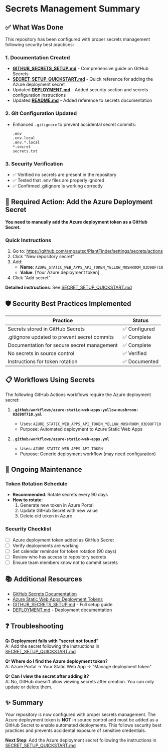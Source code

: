 # Secrets Management Summary

## ✅ What Was Done

This repository has been configured with proper secrets management following security best practices:

### 1. Documentation Created

- **[GITHUB_SECRETS_SETUP.md](GITHUB_SECRETS_SETUP.md)** - Comprehensive guide on GitHub Secrets
- **[SECRET_SETUP_QUICKSTART.md](SECRET_SETUP_QUICKSTART.md)** - Quick reference for adding the Azure deployment secret
- Updated **[DEPLOYMENT.md](DEPLOYMENT.md)** - Added security section and secrets configuration instructions
- Updated **[README.md](README.md)** - Added reference to secrets documentation

### 2. Git Configuration Updated

- Enhanced `.gitignore` to prevent accidental secret commits:
  ```
  .env
  .env.local
  .env.*.local
  *.secret
  secrets.txt
  ```

### 3. Security Verification

- ✅ Verified no secrets are present in the repository
- ✅ Tested that .env files are properly ignored
- ✅ Confirmed .gitignore is working correctly

## 🔑 Required Action: Add the Azure Deployment Secret

**You need to manually add the Azure deployment token as a GitHub Secret.**

### Quick Instructions

1. Go to: https://github.com/ampautsc/PlantFinder/settings/secrets/actions
2. Click "New repository secret"
3. Add:
   - **Name**: `AZURE_STATIC_WEB_APPS_API_TOKEN_YELLOW_MUSHROOM_03D98F710`
   - **Value**: [Your Azure deployment token]
4. Click "Add secret"

**Detailed instructions**: See [SECRET_SETUP_QUICKSTART.md](SECRET_SETUP_QUICKSTART.md)

## 🛡️ Security Best Practices Implemented

| Practice | Status |
|----------|--------|
| Secrets stored in GitHub Secrets | ✅ Configured |
| .gitignore updated to prevent secret commits | ✅ Complete |
| Documentation for secure secret management | ✅ Complete |
| No secrets in source control | ✅ Verified |
| Instructions for token rotation | ✅ Documented |

## 📋 Workflows Using Secrets

The following GitHub Actions workflows require the Azure deployment secret:

1. **`.github/workflows/azure-static-web-apps-yellow-mushroom-03d98f710.yml`**
   - Uses: `AZURE_STATIC_WEB_APPS_API_TOKEN_YELLOW_MUSHROOM_03D98F710`
   - Purpose: Automated deployment to Azure Static Web Apps

2. **`.github/workflows/azure-static-web-apps.yml`**
   - Uses: `AZURE_STATIC_WEB_APPS_API_TOKEN`
   - Purpose: Generic deployment workflow (may need configuration)

## 🔄 Ongoing Maintenance

### Token Rotation Schedule
- **Recommended**: Rotate secrets every 90 days
- **How to rotate**:
  1. Generate new token in Azure Portal
  2. Update GitHub Secret with new value
  3. Delete old token in Azure

### Security Checklist
- [ ] Azure deployment token added as GitHub Secret
- [ ] Verify deployments are working
- [ ] Set calendar reminder for token rotation (90 days)
- [ ] Review who has access to repository secrets
- [ ] Ensure team members know not to commit secrets

## 📚 Additional Resources

- [GitHub Secrets Documentation](https://docs.github.com/en/actions/security-guides/encrypted-secrets)
- [Azure Static Web Apps Deployment Tokens](https://learn.microsoft.com/en-us/azure/static-web-apps/deployment-token-management)
- [GITHUB_SECRETS_SETUP.md](GITHUB_SECRETS_SETUP.md) - Full setup guide
- [DEPLOYMENT.md](DEPLOYMENT.md) - Deployment documentation

## ❓ Troubleshooting

**Q: Deployment fails with "secret not found"**  
A: Add the secret following the instructions in [SECRET_SETUP_QUICKSTART.md](SECRET_SETUP_QUICKSTART.md)

**Q: Where do I find the Azure deployment token?**  
A: Azure Portal → Your Static Web App → "Manage deployment token"

**Q: Can I view the secret after adding it?**  
A: No, GitHub doesn't allow viewing secrets after creation. You can only update or delete them.

## ✨ Summary

Your repository is now configured with proper secrets management. The Azure deployment token is **NOT** in source control and must be added as a GitHub Secret to enable automated deployments. This follows security best practices and prevents accidental exposure of sensitive credentials.

**Next Step**: Add the Azure deployment secret following the instructions in [SECRET_SETUP_QUICKSTART.md](SECRET_SETUP_QUICKSTART.md)
